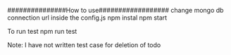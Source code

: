 ###############How to use##################
change mongo db connection url inside the config.js
npm instal
npm start

To run test npm run test

Note: I have not written test case for deletion of todo 
